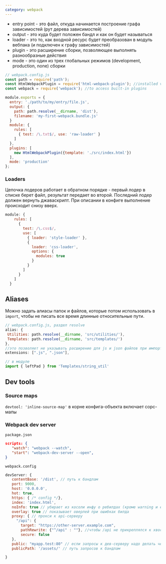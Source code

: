 ```yaml
---
category: webpack
---
```

* entry point - это файл, откуда начинается построение графа зависимостей (рут дерева зависимостей)
* output - это куда будет положен бандл и как он будет называться
* loader - это то, как входной ресурс будет преобразован в модуль вебпака (и подключен к графу зависимостей)
* plugin - это расширение сборки, позволяющее выполнять разнообразные действия
* mode - это один из трех глобальных режимов (development, production, none) сборки

```javascript
// webpack.config.js
const path = require('path');
const HtmlWebpackPlugin = require('html-webpack-plugin'); //installed via npm
const webpack = require('webpack'); //to access built-in plugins

module.exports = {
  entry: './path/to/my/entry/file.js',
  output: {
    path: path.resolve(__dirname, 'dist'),
    filename: 'my-first-webpack.bundle.js'
  }
  module: {
    rules: [
      { test: /\.txt$/, use: 'raw-loader' }
    ]
  },
  plugins: [
    new HtmlWebpackPlugin({template: './src/index.html'})
  ],
  mode: 'production'
};

```

### Loaders
Цепочка лодеров работает в обратном порядке - первый лодер в списке берет файл, результат передает во второй. Последний лодер должен вернуть джаваскрипт.
При описании в конфиге выполнение происходит снизу вверх.
```javascript
module: {
    rules: [
      {
        test: /\.css$/,
        use: [
          { loader: 'style-loader' },
          {
            loader: 'css-loader',
            options: {
              modules: true
            }
          }
        ]
      }
    ]
  }

 ```

## Aliases

 Можно задать алиасы папок и файлов, которые потом использовать в `import`, чтобы не писать все время длинные относительные пути.
 ```javascript
 // webpack.config.js, раздел resolve
alias: {
  Utilities: path.resolve(__dirname, 'src/utilities/'),
  Templates: path.resolve(__dirname, 'src/templates/')
},
//это позволяет не указывать расширение для js и json файлов при импорте
extensions: [".js", ".json"],

// в модуле
import { leftPad } from 'Templates/string_util'
 ```

## Dev tools
### Source maps
 `devtool: 'inline-source-map'` в корне конфига-объекта включает сорс-мапы

### Webpack dev server
`package.json`
 ```json
 scripts: {
	"watch": "webpack --watch",
	"start": "webpack-dev-server --open",
}
 ```

`webpack.config`
 ```javascript
devServer: {
	contentBase: '/dist', // путь к бандлам
	port: 9000,
	host: '0.0.0.0',
	hot: true,
	https: { /* config */},
	index: 'index.html',
	noInfo: true // убирает из косоли инфу о ребилдах (кроме warning и error)
	overlay: true // показывает оверлей при ошибках билда
	proxy: { // прокси к api-серверу
	  "/api": {
	    target: "https://other-server.example.com",
	    pathRewrite: {"^/api" : ""}, //чтобы /api не прикреплялся к хвосту прокси-запроса
	    secure: false
  	},
  	public: "myapp.test:80" // если запросы к дев-серверу надо делать через прокси
  	publicPath: '/assets/' // путь запросов к бандлам

}
 ```
